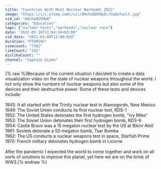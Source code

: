 ```yaml
---
title: "Countries With Most Nuclear Warheads 2022"
image: "https:\/\/i.ytimg.com\/vi\/6Hcha8D5Mp8\/hqdefault.jpg"
vid_id: "6Hcha8D5Mp8"
categories: "Education"
tags: ["nuclear tests","warheads","nuclear race"]
date: "2022-03-10T11:04:24+03:00"
vid_date: "2022-03-09T11:00:03Z"
duration: "PT4M29S"
viewcount: "7362"
likeCount: "342"
dislikeCount: ""
channel: "Captain Gizmo"
---
```

{% raw %}Because of the current situation I decided to create a data visualization video on the state of nuclear weapons throughout the world. I not only show the numbers of nuclear weapons but also some of the devices and their destructive power. Some of these tests and devices include:<br /><br />1945: It all started with the Trinity nuclear test in Alamogordo, New Mexico<br />1949: The Soviet Union conducts its first nuclear test, RDS-1<br />1952: The United States detonates the first hydrogen bomb, &quot;Ivy Mike&quot;<br />1953: The Soviet Union detonates their first hydrogen bomb, RDS-6<br />1954: Castle Bravo was a 15 megaton nuclear test by the US at Bikini Atoll<br />1961: Soviets detonate a 50 megaton bomb, Tsar Bomba<br />1962: The US conducts a nuclear weapons test in space, Starfish Prime<br />1970: French military detonates hydrogen bomb in Licorne<br /><br />After the pandemic I expected the world to come together and work on all sorts of solutions to improve this planet, yet here we are on the brink of WW3.{% endraw %}
